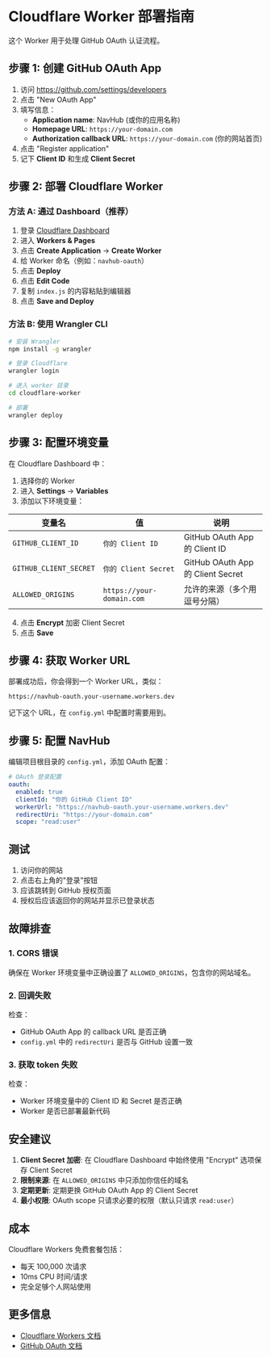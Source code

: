 # Cloudflare Worker 部署指南

这个 Worker 用于处理 GitHub OAuth 认证流程。

## 步骤 1: 创建 GitHub OAuth App

1. 访问 https://github.com/settings/developers
2. 点击 "New OAuth App"
3. 填写信息：
   - **Application name**: NavHub (或你的应用名称)
   - **Homepage URL**: `https://your-domain.com`
   - **Authorization callback URL**: `https://your-domain.com` (你的网站首页)
4. 点击 "Register application"
5. 记下 **Client ID** 和生成 **Client Secret**

## 步骤 2: 部署 Cloudflare Worker

### 方法 A: 通过 Dashboard（推荐）

1. 登录 [Cloudflare Dashboard](https://dash.cloudflare.com/)
2. 进入 **Workers & Pages**
3. 点击 **Create Application** → **Create Worker**
4. 给 Worker 命名（例如：`navhub-oauth`）
5. 点击 **Deploy**
6. 点击 **Edit Code**
7. 复制 `index.js` 的内容粘贴到编辑器
8. 点击 **Save and Deploy**

### 方法 B: 使用 Wrangler CLI

```bash
# 安装 Wrangler
npm install -g wrangler

# 登录 Cloudflare
wrangler login

# 进入 worker 目录
cd cloudflare-worker

# 部署
wrangler deploy
```

## 步骤 3: 配置环境变量

在 Cloudflare Dashboard 中：

1. 选择你的 Worker
2. 进入 **Settings** → **Variables**
3. 添加以下环境变量：

| 变量名 | 值 | 说明 |
|--------|-----|------|
| `GITHUB_CLIENT_ID` | `你的 Client ID` | GitHub OAuth App 的 Client ID |
| `GITHUB_CLIENT_SECRET` | `你的 Client Secret` | GitHub OAuth App 的 Client Secret |
| `ALLOWED_ORIGINS` | `https://your-domain.com` | 允许的来源（多个用逗号分隔） |

4. 点击 **Encrypt** 加密 Client Secret
5. 点击 **Save**

## 步骤 4: 获取 Worker URL

部署成功后，你会得到一个 Worker URL，类似：
```
https://navhub-oauth.your-username.workers.dev
```

记下这个 URL，在 `config.yml` 中配置时需要用到。

## 步骤 5: 配置 NavHub

编辑项目根目录的 `config.yml`，添加 OAuth 配置：

```yaml
# OAuth 登录配置
oauth:
  enabled: true
  clientId: "你的 GitHub Client ID"
  workerUrl: "https://navhub-oauth.your-username.workers.dev"
  redirectUri: "https://your-domain.com"
  scope: "read:user"
```

## 测试

1. 访问你的网站
2. 点击右上角的"登录"按钮
3. 应该跳转到 GitHub 授权页面
4. 授权后应该返回你的网站并显示已登录状态

## 故障排查

### 1. CORS 错误

确保在 Worker 环境变量中正确设置了 `ALLOWED_ORIGINS`，包含你的网站域名。

### 2. 回调失败

检查：
- GitHub OAuth App 的 callback URL 是否正确
- `config.yml` 中的 `redirectUri` 是否与 GitHub 设置一致

### 3. 获取 token 失败

检查：
- Worker 环境变量中的 Client ID 和 Secret 是否正确
- Worker 是否已部署最新代码

## 安全建议

1. **Client Secret 加密**: 在 Cloudflare Dashboard 中始终使用 "Encrypt" 选项保存 Client Secret
2. **限制来源**: 在 `ALLOWED_ORIGINS` 中只添加你信任的域名
3. **定期更新**: 定期更换 GitHub OAuth App 的 Client Secret
4. **最小权限**: OAuth scope 只请求必要的权限（默认只请求 `read:user`）

## 成本

Cloudflare Workers 免费套餐包括：
- 每天 100,000 次请求
- 10ms CPU 时间/请求
- 完全足够个人网站使用

## 更多信息

- [Cloudflare Workers 文档](https://developers.cloudflare.com/workers/)
- [GitHub OAuth 文档](https://docs.github.com/en/developers/apps/building-oauth-apps)

